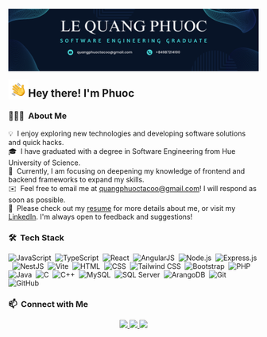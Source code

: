 ![Quang Phuoc Banner](https://github.com/LeQuangPhuoc2002/LeQuangPhuoc2002/blob/bf34e8dee5bb0b234e2325257083f3a5cb4ec502/assets/Navy%20Blue%20Geometric%20Technology%20LinkedIn%20Banner%20(1).png)

<img alt="Night Coding" src="./assets/Hand%20Wave.gif" width='40' align="left"/><h2>Hey there! I'm Phuoc</h2>

<!-- ## 👋 &nbsp;Hey there! I'm Phuoc -->

### 👨🏻‍💻 &nbsp;About Me

💡 &nbsp;I enjoy exploring new technologies and developing software solutions and quick hacks.\
🎓 &nbsp;I have graduated with a degree in Software Engineering from Hue University of Science.\
🌱 &nbsp;Currently, I am focusing on deepening my knowledge of frontend and backend frameworks to expand my skills.\
✉️ &nbsp;Feel free to email me at quangphuoctacoo@gmail.com! I will respond as soon as possible.\
📄 &nbsp;Please check out my [resume](https://github.com/LeQuangPhuoc2002) for more details about me, or visit my [LinkedIn](https://www.linkedin.com/in/quangphuoc/). I'm always open to feedback and suggestions!


### 🛠 &nbsp;Tech Stack

![JavaScript](https://img.shields.io/badge/-JavaScript-05122A?style=flat&logo=javascript)&nbsp;
![TypeScript](https://img.shields.io/badge/-TypeScript-05122A?style=flat&logo=typescript&logoColor=3178C6)&nbsp;
![React](https://img.shields.io/badge/-React-05122A?style=flat&logo=react)&nbsp;
![AngularJS](https://img.shields.io/badge/-AngularJS-05122A?style=flat&logo=angularjs)&nbsp;
![Node.js](https://img.shields.io/badge/-Node.js-05122A?style=flat&logo=node.js)&nbsp;
![Express.js](https://img.shields.io/badge/-Express.js-05122A?style=flat&logo=express)&nbsp;
![NestJS](https://img.shields.io/badge/-NestJS-05122A?style=flat&logo=nestjs&logoColor=E0234E)&nbsp;
![Vite](https://img.shields.io/badge/-Vite-05122A?style=flat&logo=vite&logoColor=646CFF)&nbsp;
![HTML](https://img.shields.io/badge/-HTML-05122A?style=flat&logo=HTML5)&nbsp;
![CSS](https://img.shields.io/badge/-CSS-05122A?style=flat&logo=CSS3&logoColor=1572B6)&nbsp;
![Tailwind CSS](https://img.shields.io/badge/-Tailwind%20CSS-05122A?style=flat&logo=tailwindcss&logoColor=06B6D4)&nbsp;
![Bootstrap](https://img.shields.io/badge/-Bootstrap-05122A?style=flat&logo=bootstrap&logoColor=563D7C)&nbsp;
![PHP](https://img.shields.io/badge/-PHP-05122A?style=flat&logo=php&logoColor=777BB4)&nbsp;
![Java](https://img.shields.io/badge/-Java-05122A?style=flat&logo=Java&logoColor=FFA518)&nbsp;
![C](https://img.shields.io/badge/-C-05122A?style=flat&logo=C&logoColor=A8B9CC)&nbsp;
![C++](https://img.shields.io/badge/-C++-05122A?style=flat&logo=C%2B%2B&logoColor=00599C)&nbsp;
![MySQL](https://img.shields.io/badge/-MySQL-05122A?style=flat&logo=mysql&logoColor=4479A1)&nbsp;
![SQL Server](https://img.shields.io/badge/-SQL%20Server-05122A?style=flat&logo=microsoft-sql-server)&nbsp;
![ArangoDB](https://img.shields.io/badge/-ArangoDB-05122A?style=flat&logo=arangodb)&nbsp;
![Git](https://img.shields.io/badge/-Git-05122A?style=flat&logo=git)&nbsp;
![GitHub](https://img.shields.io/badge/-GitHub-05122A?style=flat&logo=github)&nbsp;


### 📫 &nbsp;Connect with Me

<p align="center">
  <a href="https://www.linkedin.com/in/quangphuoc/" target="_blank">
    <img src="https://img.icons8.com/fluent/48/000000/linkedin.png"/>
  </a>
  <a href="https://github.com/LeQuangPhuoc2002" alt="Github">
    <img src="https://img.icons8.com/fluent/48/000000/github.png"/>
  </a> 
  <a href="mailto:quangphuoctacoo@gmail.com" alt="Email">
    <img src="https://img.icons8.com/fluent/48/000000/mailing.png"/>
  </a>
</p>
